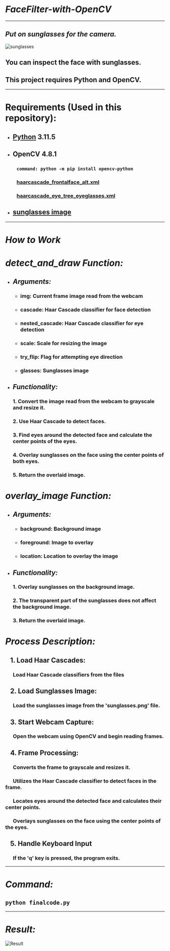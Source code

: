 # _FaceFilter-with-OpenCV_

---

## **_Put on sunglasses for the camera._**

![sunglasses](https://github.com/wlals1/FaceFilter-with-OpenCV/raw/main/sunglasses.png)

## You can inspect the face with sunglasses.

## This project requires Python and OpenCV.

---

# Requirements (Used in this repository):

- ## [Python](https://www.python.org/downloads/) 3.11.5
- ## OpenCV 4.8.1

  ### &ensp; `command: python -m pip install opencv-python`

  ### &ensp; [haarcascade_frontalface_alt.xml](https://github.com/oreillymedia/Learning-OpenCV-3_examples/blob/master/haarcascade_frontalface_alt.xml)

  ### &ensp; [haarcascade_eye_tree_eyeglasses.xml](https://github.com/npinto/opencv/blob/master/data/haarcascades/haarcascade_eye_tree_eyeglasses.xml)

- ## [sunglasses image](https://github.com/wlals1/FaceFilter-with-OpenCV/blob/master/sunglasses.png)

---

# **_How to Work_**

# **_detect_and_draw Function:_**

- ## **_Arguments:_**

  - ### img: Current frame image read from the webcam
  - ### cascade: Haar Cascade classifier for face detection
  - ### nested_cascade: Haar Cascade classifier for eye detection
  - ### scale: Scale for resizing the image
  - ### try_flip: Flag for attempting eye direction
  - ### glasses: Sunglasses image

- ## **_*Functionality:*_**

  ### 1. Convert the image read from the webcam to grayscale and resize it.

  ### 2. Use Haar Cascade to detect faces.

  ### 3. Find eyes around the detected face and calculate the center points of the eyes.

  ### 4. Overlay sunglasses on the face using the center points of both eyes.

  ### 5. Return the overlaid image.

# **_overlay_image Function:_**

- ## **_Arguments:_**
  - ### background: Background image
  - ### foreground: Image to overlay
  - ### location: Location to overlay the image
- ## **_Functionality:_**

  ### 1. Overlay sunglasses on the background image.

  ### 2. The transparent part of the sunglasses does not affect the background image.

  ### 3. Return the overlaid image.

# **_Process Description:_**

## &ensp; 1. Load Haar Cascades:

### &ensp; &ensp; Load Haar Cascade classifiers from the files

## &ensp; 2. Load Sunglasses Image:

### &ensp; &ensp; Load the sunglasses image from the 'sunglasses.png' file.

## &ensp; 3. Start Webcam Capture:

### &ensp; &ensp; Open the webcam using OpenCV and begin reading frames.

## &ensp; 4. Frame Processing:

### &ensp; &ensp; Converts the frame to grayscale and resizes it.

### &ensp; &ensp; Utilizes the Haar Cascade classifier to detect faces in the frame.

### &ensp; &ensp; Locates eyes around the detected face and calculates their center points.

### &ensp; &ensp; Overlays sunglasses on the face using the center points of the eyes.

## &ensp; 5. Handle Keyboard Input

### &ensp; &ensp; If the 'q' key is pressed, the program exits.

---

# **_Command:_**

## `python finalcode.py`

---

# **_Result:_**

![Result](https://github.com/wlals1/FaceFilter-with-OpenCV/raw/main/output.gif)
